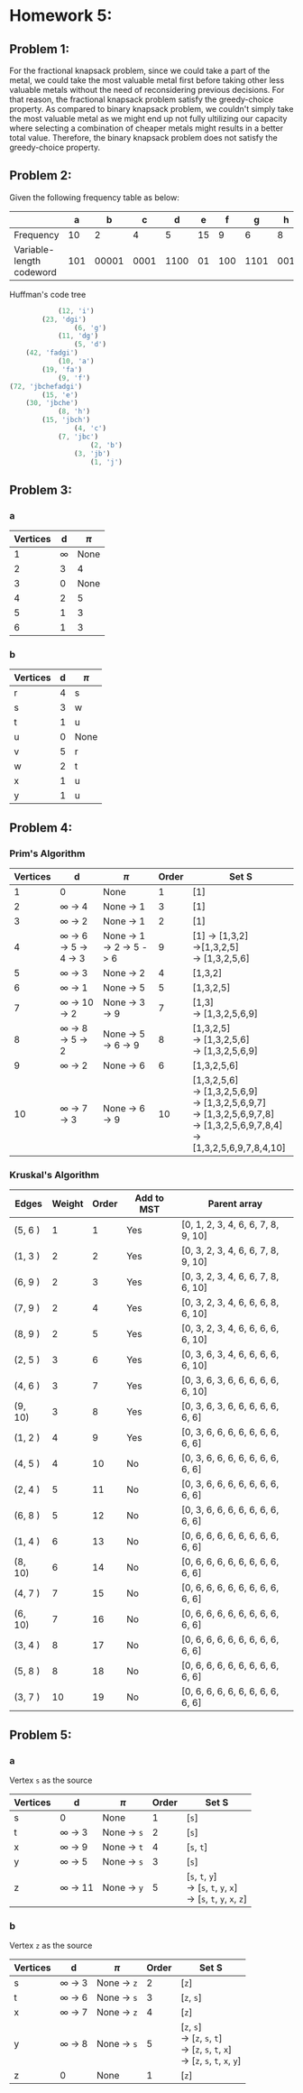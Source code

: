 # Homework 5:

## Problem 1:

For the fractional knapsack problem, since we could take a part of the metal, we could take the most valuable metal first before taking other less valuable metals without the need of reconsidering previous decisions. For that reason, the fractional knapsack problem satisfy the greedy-choice property. As compared to binary knapsack problem, we couldn't simply take the most valuable metal as we might end up not fully ultilizing our capacity where selecting a combination of cheaper metals might results in a better total value. Therefore, the binary knapsack problem does not satisfy the greedy-choice property.

<div style="page-break-after: always;"></div>

## Problem 2:

Given the following frequency table as below:

|                          | a   | b     | c    | d    | e   | f   | g    | h   | i   | j     |
| ------------------------ | --- | ----- | ---- | ---- | --- | --- | ---- | --- | --- | ----- |
| Frequency                | 10  | 2     | 4    | 5    | 15  | 9   | 6    | 8   | 12  | 1     |
| Variable-length codeword | 101 | 00001 | 0001 | 1100 | 01  | 100 | 1101 | 001 | 111 | 00000 |

Huffman's code tree

```javascript
            (12, 'i')
        (23, 'dgi')
                (6, 'g')
            (11, 'dg')
                (5, 'd')
    (42, 'fadgi')
            (10, 'a')
        (19, 'fa')
            (9, 'f')
(72, 'jbchefadgi')
        (15, 'e')
    (30, 'jbche')
            (8, 'h')
        (15, 'jbch')
                (4, 'c')
            (7, 'jbc')
                    (2, 'b')
                (3, 'jb')
                    (1, 'j')
```

<div style="page-break-after: always;"></div>

## Problem 3:

### a

| Vertices | d        | $\pi$ |
| -------- | -------- | ----- |
| 1        | $\infty$ | None  |
| 2        | 3        | 4     |
| 3        | 0        | None  |
| 4        | 2        | 5     |
| 5        | 1        | 3     |
| 6        | 1        | 3     |

### b

| Vertices | d   | $\pi$ |
| -------- | --- | ----- |
| r        | 4   | s     |
| s        | 3   | w     |
| t        | 1   | u     |
| u        | 0   | None  |
| v        | 5   | r     |
| w        | 2   | t     |
| x        | 1   | u     |
| y        | 1   | u     |

<div style="page-break-after: always;"></div>

## Problem 4:

### Prim's Algorithm

| Vertices | d                            | $\pi$                    | Order | Set S                                                                                                                                          |
| -------- | ---------------------------- | ------------------------ | ----- | ---------------------------------------------------------------------------------------------------------------------------------------------- |
| 1        | 0                            | None                     | 1     | [1]                                                                                                                                            |
| 2        | $\infty$ -> 4                | None -> 1                | 3     | [1]                                                                                                                                            |
| 3        | $\infty$ -> 2                | None -> 1                | 2     | [1]                                                                                                                                            |
| 4        | $\infty$ -> 6 -> 5 -> 4 -> 3 | None -> 1 -> 2 -> 5 -> 6 | 9     | [1] -> [1,3,2] <br />->[1,3,2,5]<br />-> [1,3,2,5,6]                                                                                           |
| 5        | $\infty$ -> 3                | None -> 2                | 4     | [1,3,2]                                                                                                                                        |
| 6        | $\infty$ -> 1                | None -> 5                | 5     | [1,3,2,5]                                                                                                                                      |
| 7        | $\infty$ -> 10 -> 2          | None -> 3 -> 9           | 7     | [1,3]<br />-> [1,3,2,5,6,9]                                                                                                                    |
| 8        | $\infty$ -> 8 -> 5 -> 2      | None -> 5 -> 6 -> 9      | 8     | [1,3,2,5]<br />-> [1,3,2,5,6]<br />-> [1,3,2,5,6,9]                                                                                            |
| 9        | $\infty$ -> 2                | None -> 6                | 6     | [1,3,2,5,6]                                                                                                                                    |
| 10       | $\infty$ -> 7 -> 3           | None -> 6 -> 9           | 10    | [1,3,2,5,6]<br />-> [1,3,2,5,6,9]<br />-> [1,3,2,5,6,9,7]<br />-> [1,3,2,5,6,9,7,8]<br />-> [1,3,2,5,6,9,7,8,4]<br />-> [1,3,2,5,6,9,7,8,4,10] |

<div style="page-break-after: always;"></div>

### Kruskal's Algorithm

| Edges   | Weight | Order | Add to MST | Parent array                       |
| ------- | ------ | ----- | ---------- | ---------------------------------- |
| (5, 6 ) | 1      | 1     | Yes        | [0, 1, 2, 3, 4, 6, 6, 7, 8, 9, 10] |
| (1, 3 ) | 2      | 2     | Yes        | [0, 3, 2, 3, 4, 6, 6, 7, 8, 9, 10] |
| (6, 9 ) | 2      | 3     | Yes        | [0, 3, 2, 3, 4, 6, 6, 7, 8, 6, 10] |
| (7, 9 ) | 2      | 4     | Yes        | [0, 3, 2, 3, 4, 6, 6, 6, 8, 6, 10] |
| (8, 9 ) | 2      | 5     | Yes        | [0, 3, 2, 3, 4, 6, 6, 6, 6, 6, 10] |
| (2, 5 ) | 3      | 6     | Yes        | [0, 3, 6, 3, 4, 6, 6, 6, 6, 6, 10] |
| (4, 6 ) | 3      | 7     | Yes        | [0, 3, 6, 3, 6, 6, 6, 6, 6, 6, 10] |
| (9, 10) | 3      | 8     | Yes        | [0, 3, 6, 3, 6, 6, 6, 6, 6, 6, 6]  |
| (1, 2 ) | 4      | 9     | Yes        | [0, 3, 6, 6, 6, 6, 6, 6, 6, 6, 6]  |
| (4, 5 ) | 4      | 10    | No         | [0, 3, 6, 6, 6, 6, 6, 6, 6, 6, 6]  |
| (2, 4 ) | 5      | 11    | No         | [0, 3, 6, 6, 6, 6, 6, 6, 6, 6, 6]  |
| (6, 8 ) | 5      | 12    | No         | [0, 3, 6, 6, 6, 6, 6, 6, 6, 6, 6]  |
| (1, 4 ) | 6      | 13    | No         | [0, 6, 6, 6, 6, 6, 6, 6, 6, 6, 6]  |
| (8, 10) | 6      | 14    | No         | [0, 6, 6, 6, 6, 6, 6, 6, 6, 6, 6]  |
| (4, 7 ) | 7      | 15    | No         | [0, 6, 6, 6, 6, 6, 6, 6, 6, 6, 6]  |
| (6, 10) | 7      | 16    | No         | [0, 6, 6, 6, 6, 6, 6, 6, 6, 6, 6]  |
| (3, 4 ) | 8      | 17    | No         | [0, 6, 6, 6, 6, 6, 6, 6, 6, 6, 6]  |
| (5, 8 ) | 8      | 18    | No         | [0, 6, 6, 6, 6, 6, 6, 6, 6, 6, 6]  |
| (3, 7 ) | 10     | 19    | No         | [0, 6, 6, 6, 6, 6, 6, 6, 6, 6, 6]  |

<div style="page-break-after: always;"></div>

## Problem 5:

### a

Vertex `s` as the source

| Vertices | d              | $\pi$       | Order | Set S                                                                          |
| -------- | -------------- | ----------- | ----- | ------------------------------------------------------------------------------ |
| s        | 0              | None        | 1     | [`s`]                                                                          |
| t        | $\infty$ -> 3  | None -> `s` | 2     | [`s`]                                                                          |
| x        | $\infty$ -> 9  | None -> `t` | 4     | [`s`, `t`]                                                                     |
| y        | $\infty$ -> 5  | None -> `s` | 3     | [`s`]                                                                          |
| z        | $\infty$ -> 11 | None -> `y` | 5     | [`s`, `t`, `y`]<br />-> [`s`, `t`, `y`, `x`]<br />-> [`s`, `t`, `y`, `x`, `z`] |

### b

Vertex `z` as the source

| Vertices | d             | $\pi$       | Order | Set S                                                                                             |
| -------- | ------------- | ----------- | ----- | ------------------------------------------------------------------------------------------------- |
| s        | $\infty$ -> 3 | None -> `z` | 2     | [`z`]                                                                                             |
| t        | $\infty$ -> 6 | None -> `s` | 3     | [`z`, `s`]                                                                                        |
| x        | $\infty$ -> 7 | None -> `z` | 4     | [`z`]                                                                                             |
| y        | $\infty$ -> 8 | None -> `s` | 5     | [`z`, `s`]<br />-> [`z`, `s`, `t`]<br />-> [`z`, `s`, `t`, `x`]<br />-> [`z`, `s`, `t`, `x`, `y`] |
| z        | 0             | None        | 1     | [`z`]                                                                                             |
